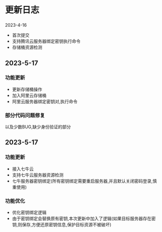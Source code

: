 # 更新日志
###
2023-4-16
- 首次提交
- 支持腾讯云服务器绑定密钥执行命令
- 存储桶资源检测
## 2023-5-17
### 功能更新
- 更新存储桶操作
- 加入阿里云存储桶
- 阿里云服务器绑定密钥对,执行命令
### 部分代码问题修复 
以及少数BUG,缺少身份验证的部分
## 2023-5-17
### 功能更新
- 接入七牛云
- 支持七牛云服务器资源检测
- 七牛服务器密钥绑定(所有密钥绑定需要重启服务器,并且默认关闭密码登录,慎重使用)
### 功能优化
- 优化密钥绑定逻辑
- 由于密钥绑定会替换原有密钥,本次更新中加入了逻辑(如果目标服务器存在密钥,则保存,方便还原密钥信息,保护目标资源不被破坏)
